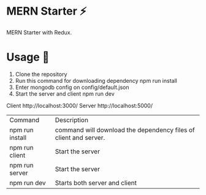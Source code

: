 # MERN Starter ⚡️

MERN Starter with Redux.

# Usage 📖

1. Clone the repository
2. Run this command for downloading dependency
   npm run install
3. Enter mongodb config on config/default.json
4. Start the server and client
   npm run dev

Client http://localhost:3000/
Server http://localhost:5000/

<table>
<tr>
<td>Command</td>
<td>Description</td>
</tr>

<tr>
    <td>npm run install</td>
    <td>command will download the dependency files of client and server.</td>
</tr>

 <tr>
    <td>npm run client</td>
    <td>Start the server</td>
</tr>

<tr>
    <td>npm run server</td>
    <td>Start the server</td>
</tr>

<tr>
    <td>npm run dev</td>
    <td>Starts both server and client</td>
</tr>

 </table>
